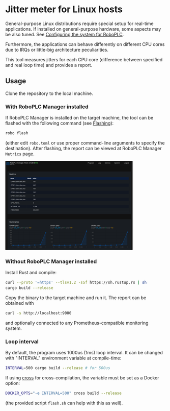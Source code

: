# Jitter meter for Linux hosts

General-purpose Linux distributions require special setup for real-time
applications. If installed on general-purpose hardware, some aspects may be
also tuned. See [Configuring the system for
RoboPLC](https://info.bma.ai/en/actual/roboplc/config.html).

Furthermore, the applications can behave differently on different CPU cores due
to IRQs or little-big architecture peculiarities.

This tool measures jitters for each CPU core (difference between specified and
real loop time) and provides a report.

## Usage

Clone the repository to the local machine.

### With RoboPLC Manager installed

If RoboPLC Manager is installed on the target machine, the tool can be flashed
with the following command (see
[Flashing](https://info.bma.ai/en/actual/roboplc/flashing.html)):

```bash
robo flash
```

(either edit `robo.toml` or use proper command-line arguments to specify the
destination). After flashing, the report can be viewed at RoboPLC Manager
`Metrics` page.

<img
src="https://raw.githubusercontent.com/roboplc/jmeter/main/img/manager-jitter-metrics.png"
width="400" />

### Without RoboPLC Manager installed

Install Rust and compile:

```bash
curl --proto '=https' --tlsv1.2 -sSf https://sh.rustup.rs | sh
cargo build --release
```

Copy the binary to the target machine and run it. The report can be obtained with

```bash
curl -s http://localhost:9000
```

and optionally connected to any Prometheus-compatible monitoring system.


### Loop interval

By default, the program uses 1000us (1ms) loop interval. It can be changed with
"INTERVAL" environment variable at compile-time:

```bash
INTERVAL=500 cargo build --release # for 500us
```

If using [cross](https://crates.io/crates/cross) for cross-compilation, the
variable must be set as a Docker option:

```bash
DOCKER_OPTS="-e INTERVAL=500" cross build --release
```

(the provided script `flash.sh` can help with this as well).
